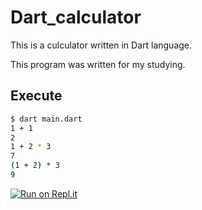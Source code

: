 # Dart_calculator

This is a culculator written in Dart language.

This program was written for my studying.

## Execute
```bash
$ dart main.dart
1 + 1
2
1 + 2 * 3
7
(1 + 2) * 3
9
```

[![Run on Repl.it](https://repl.it/badge/github/Homarechan/Dart_calculator)](https://repl.it/github/Homarechan/Dart_calculator)
